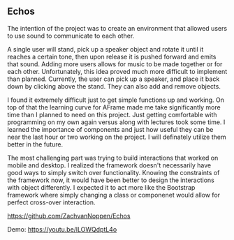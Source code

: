 ## Echos

The intention of the project was to create an environment that allowed users to use sound to communicate to each other.

A single user will stand, pick up a speaker object and rotate it until it reaches a certain tone, then upon release it is pushed forward and emits that sound. Adding more users allows for music to be made together or for each other. Unfortunately, this idea proved much more difficult to implement than planned. Currently, the user can pick up a speaker, and place it back down by clicking above the stand. They can also add and remove objects.

I found it extremely difficult just to get simple functions up and working. On top of that the learning curve for AFrame made me take significantly more time than I planned to need on this project. Just getting comfortable with programming on my own again versus along with lectures took some time. I learned the importance of components and just how useful they can be near the last hour or two working on the project. I will definately utilize them better in the future.

The most challenging part was trying to build interactions that worked on mobile and desktop. I realized the framework doesn't necessarily have good ways to simply switch over functionality. Knowing the constraints of the framework now, it would have been better to design the interactions with object differently. I expected it to act more like the Bootstrap framework where simply changing a class or componenet would allow for perfect cross-over interaction.

https://github.com/ZachvanNoppen/Echos


Demo: https://youtu.be/lLOWQdptL4o 
